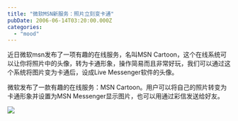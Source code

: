 ```yaml
---
title: "微软MSN新服务：照片立刻变卡通"
pubDate: 2006-06-14T03:20:00.000Z
categories: 
  - "mood"
---
```


近日微软msn发布了一项有趣的在线服务，名叫MSN Cartoon，这个在线系统可以让你将照片中的头像，转为卡通形象，操作简易而且非常好玩，我们可以通过这个系统将图片变为卡通后，设成Live Messenger软件的头像。

微软发布了一款有趣的在线服务：MSN Cartoon。用户可以将自己的照片转变为卡通形象并设置为MSN Messenger显示图片，也可以用通过彩信发送给好友。

![](http://tk.files.storage.msn.com/x1pxOYwqu4SjF5Qg1gUIBUpErE3PO_qgMk_BhxbtR_RFx55I8ceN_AFKtWXhMb1GemGQOQpsYTH357D31ZxuSXSLX8SdAl0iGtCkIpXcA8u5wvz83tnZLvG8Mjj4p9bfrdoHeGxheDbPy6PGe9Vx3o2QdpaA9RYL-Kg)
